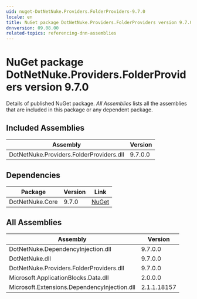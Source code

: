 ```yaml
---
uid: nuget-DotNetNuke.Providers.FolderProviders-9.7.0
locale: en
title: NuGet package DotNetNuke.Providers.FolderProviders version 9.7.0
dnnversion: 09.08.00
related-topics: referencing-dnn-assemblies
---
```


# NuGet package DotNetNuke.Providers.FolderProviders version 9.7.0
Details of published NuGet package.
*All Assemblies* lists all the assemblies that are included in this package or any dependent package.

## Included Assemblies

|Assembly|Version|
|---|---|
|DotNetNuke.Providers.FolderProviders.dll|9.7.0.0|

## Dependencies

|Package|Version|Link|
|---|---|---|
|DotNetNuke.Core|9.7.0|[NuGet](https://www.nuget.org/packages/DotNetNuke.Core/9.7.0)|

## All Assemblies

|Assembly|Version|
|---|---|
|DotNetNuke.DependencyInjection.dll|9.7.0.0|
|DotNetNuke.dll|9.7.0.0|
|DotNetNuke.Providers.FolderProviders.dll|9.7.0.0|
|Microsoft.ApplicationBlocks.Data.dll|2.0.0.0|
|Microsoft.Extensions.DependencyInjection.dll|2.1.1.18157|

